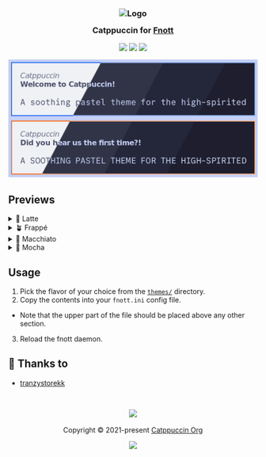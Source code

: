<h3 align="center">
	<img src="https://raw.githubusercontent.com/catppuccin/catppuccin/main/assets/logos/exports/1544x1544_circle.png" width="100" alt="Logo"/><br/>
	<img src="https://raw.githubusercontent.com/catppuccin/catppuccin/main/assets/misc/transparent.png" height="30" width="0px"/>
	Catppuccin for <a href="https://codeberg.org/dnkl/fnott">Fnott</a>
	<img src="https://raw.githubusercontent.com/catppuccin/catppuccin/main/assets/misc/transparent.png" height="30" width="0px"/>
</h3>

<p align="center">
	<a href="https://github.com/tranzystorekk/catppuccin-fnott/stargazers"><img src="https://img.shields.io/github/stars/tranzystorekk/catppuccin-fnott?colorA=363a4f&colorB=b7bdf8&style=for-the-badge"></a>
	<a href="https://github.com/tranzystorekk/catppuccin-fnott/issues"><img src="https://img.shields.io/github/issues/tranzystorekk/catppuccin-fnott?colorA=363a4f&colorB=f5a97f&style=for-the-badge"></a>
	<a href="https://github.com/tranzystorekk/catppuccin-fnott/contributors"><img src="https://img.shields.io/github/contributors/tranzystorekk/catppuccin-fnott?colorA=363a4f&colorB=a6da95&style=for-the-badge"></a>
</p>

<p align="center">
	<img src="./assets/preview.webp"/>
</p>

## Previews

<details>
<summary>🌻 Latte</summary>
<img src="./assets/latte.png"/>
</details>
<details>
<summary>🪴 Frappé</summary>
<img src="./assets/frappe.png"/>
</details>
<details>
<summary>🌺 Macchiato</summary>
<img src="./assets/macchiato.png"/>
</details>
<details>
<summary>🌿 Mocha</summary>
<img src="./assets/mocha.png"/>
</details>

## Usage

1. Pick the flavor of your choice from the [`themes/`](./themes/) directory.
2. Copy the contents into your `fnott.ini` config file.
  - Note that the upper part of the file should be placed above any other section.
3. Reload the fnott daemon.

## 💝 Thanks to

- [tranzystorekk](https://github.com/tranzystorekk)

&nbsp;

<p align="center">
	<img src="https://raw.githubusercontent.com/catppuccin/catppuccin/main/assets/footers/gray0_ctp_on_line.svg?sanitize=true" />
</p>

<p align="center">
	Copyright &copy; 2021-present <a href="https://github.com/catppuccin" target="_blank">Catppuccin Org</a>
</p>

<p align="center">
	<a href="https://github.com/catppuccin/catppuccin/blob/main/LICENSE"><img src="https://img.shields.io/static/v1.svg?style=for-the-badge&label=License&message=MIT&logoColor=d9e0ee&colorA=363a4f&colorB=b7bdf8"/></a>
</p>
